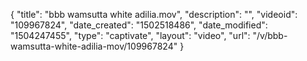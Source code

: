 {
    "title": "bbb wamsutta white adilia.mov",
    "description": "",
    "videoid": "109967824",
    "date_created": "1502518486",
    "date_modified": "1504247455",
    "type": "captivate",
    "layout": "video",
    "url": "\/v\/bbb-wamsutta-white-adilia-mov\/109967824"
}